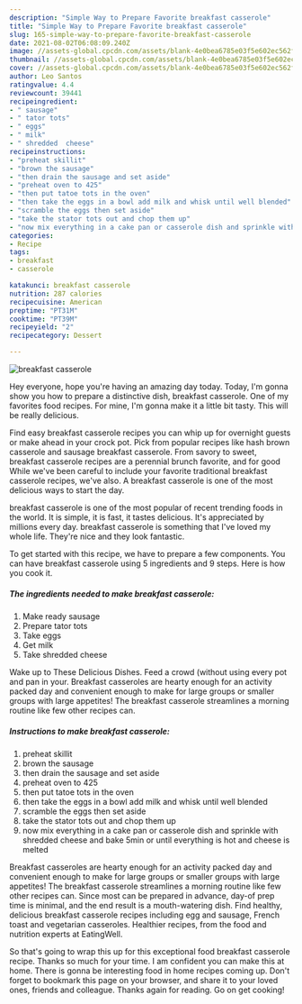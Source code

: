 ```yaml
---
description: "Simple Way to Prepare Favorite breakfast casserole"
title: "Simple Way to Prepare Favorite breakfast casserole"
slug: 165-simple-way-to-prepare-favorite-breakfast-casserole
date: 2021-08-02T06:08:09.240Z
image: //assets-global.cpcdn.com/assets/blank-4e0bea6785e03f5e602ec562f230caae08da540cada707380b4fe1bbebba43da.png
thumbnail: //assets-global.cpcdn.com/assets/blank-4e0bea6785e03f5e602ec562f230caae08da540cada707380b4fe1bbebba43da.png
cover: //assets-global.cpcdn.com/assets/blank-4e0bea6785e03f5e602ec562f230caae08da540cada707380b4fe1bbebba43da.png
author: Leo Santos
ratingvalue: 4.4
reviewcount: 39441
recipeingredient:
- " sausage"
- " tator tots"
- " eggs"
- " milk"
- " shredded  cheese"
recipeinstructions:
- "preheat skillit"
- "brown the sausage"
- "then drain the sausage and set aside"
- "preheat oven to 425"
- "then put tatoe tots in the oven"
- "then take the eggs in a bowl add milk and whisk until well blended"
- "scramble the eggs then set aside"
- "take the stator tots out and chop them up"
- "now mix everything in a cake pan or casserole dish and sprinkle with shredded cheese and bake 5min or until everything is hot and cheese is melted"
categories:
- Recipe
tags:
- breakfast
- casserole

katakunci: breakfast casserole 
nutrition: 287 calories
recipecuisine: American
preptime: "PT31M"
cooktime: "PT39M"
recipeyield: "2"
recipecategory: Dessert

---
```



![breakfast casserole](//assets-global.cpcdn.com/assets/blank-4e0bea6785e03f5e602ec562f230caae08da540cada707380b4fe1bbebba43da.png)

Hey everyone, hope you're having an amazing day today. Today, I'm gonna show you how to prepare a distinctive dish, breakfast casserole. One of my favorites food recipes. For mine, I'm gonna make it a little bit tasty. This will be really delicious.

Find easy breakfast casserole recipes you can whip up for overnight guests or make ahead in your crock pot. Pick from popular recipes like hash brown casserole and sausage breakfast casserole. From savory to sweet, breakfast casserole recipes are a perennial brunch favorite, and for good While we&#39;ve been careful to include your favorite traditional breakfast casserole recipes, we&#39;ve also. A breakfast casserole is one of the most delicious ways to start the day.

breakfast casserole is one of the most popular of recent trending foods in the world. It is simple, it is fast, it tastes delicious. It's appreciated by millions every day. breakfast casserole is something that I've loved my whole life. They're nice and they look fantastic.


To get started with this recipe, we have to prepare a few components. You can have breakfast casserole using 5 ingredients and 9 steps. Here is how you cook it.

<!--inarticleads1-->

##### The ingredients needed to make breakfast casserole:

1. Make ready  sausage
1. Prepare  tator tots
1. Take  eggs
1. Get  milk
1. Take  shredded  cheese


Wake up to These Delicious Dishes. Feed a crowd (without using every pot and pan in your. Breakfast casseroles are hearty enough for an activity packed day and convenient enough to make for large groups or smaller groups with large appetites! The breakfast casserole streamlines a morning routine like few other recipes can. 

<!--inarticleads2-->

##### Instructions to make breakfast casserole:

1. preheat skillit
1. brown the sausage
1. then drain the sausage and set aside
1. preheat oven to 425
1. then put tatoe tots in the oven
1. then take the eggs in a bowl add milk and whisk until well blended
1. scramble the eggs then set aside
1. take the stator tots out and chop them up
1. now mix everything in a cake pan or casserole dish and sprinkle with shredded cheese and bake 5min or until everything is hot and cheese is melted


Breakfast casseroles are hearty enough for an activity packed day and convenient enough to make for large groups or smaller groups with large appetites! The breakfast casserole streamlines a morning routine like few other recipes can. Since most can be prepared in advance, day-of prep time is minimal, and the end result is a mouth-watering dish. Find healthy, delicious breakfast casserole recipes including egg and sausage, French toast and vegetarian casseroles. Healthier recipes, from the food and nutrition experts at EatingWell. 

So that's going to wrap this up for this exceptional food breakfast casserole recipe. Thanks so much for your time. I am confident you can make this at home. There is gonna be interesting food in home recipes coming up. Don't forget to bookmark this page on your browser, and share it to your loved ones, friends and colleague. Thanks again for reading. Go on get cooking!

